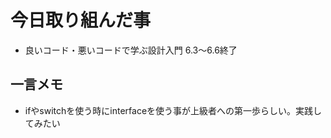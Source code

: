 # 今日取り組んだ事
* 良いコード・悪いコードで学ぶ設計入門 6.3～6.6終了

## 一言メモ
- ifやswitchを使う時にinterfaceを使う事が上級者への第一歩らしい。実践してみたい
